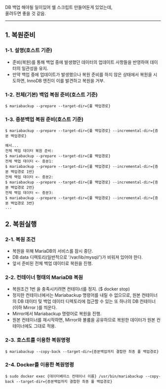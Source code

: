 DB 백업 해야될 일이있어 쉘 스크립트 만들어둔게 있었는데,<br>
올려두면 좋을 것 같음.

---
## 1. 복원준비
### 1-1. 설명(호스트 기준)
- 준비(복원)를 통해 백업 중에 발생했던 데이터의 업데이트 사항들을 반영하여 데이터의 일관성을 유지.
- 만약 백업 중에 업데이트가 발생했으나 복원 준비를 하지 않은 상태에서 복원을 시도하면, InnoDB 엔진이 이를 발견하고 복원을 거부.

### 1-2. 전체(기본) 백업 복원 준비(호스트 기준)
```shell
$ mariabackup --prepare --target-dir={풀 백업경로}
```

### 1-3. 증분백업 복원 준비(호스트 기준)
```shell
$ mariabackup --prepare --target-dir={풀 백업경로} --incremental-dir={증분 백업경로}
```
```shell
예시...
전체 백업 데이터 복원 준비:
$ mariabackup --prepare --target-dir={풀 백업경로}
전체 백업 데이터 <- 증분1:
$ mariabackup --prepare --target-dir={풀 백업경로} --incremental-dir={증분 백업경로 1번}
전체 백업 데이터 <- 증분2:
$ mariabackup --prepare --target-dir={풀 백업경로} --incremental-dir={증분 백업경로 2번}
전체 백업 데이터 <- 증분3:
$ mariabackup --prepare --target-dir={풀 백업경로} --incremental-dir={증분 백업경로 3번}
...
```

## 2. 복원실행
### 2-1. 복원 조건
- 복원을 위해 MariaDB의 서비스를 잠시 중단.
- DB data 디렉토리(일반적으로 '/var/lib/mysql/')가 비워져 있어야 한다.
- 앞서 준비된 전체 백업 데이터로 복원을 진행.

### 2-2. 컨테이너 형태의 MariaDB 복원
- 복원조건 1번 을 충족시키려면 컨테이너를 정지. ($ docker stop)
- 정지한 컨테이너에서는 Mariabackup 명령어를 내릴 수 없으므로, 원본 컨테이너의 DB 데이터 및 백업 데이터 디렉토리에 접근할 수 있는 또 하나의 DB 컨테이너(이하 Mirror )를 띄운다.
- Mirror에서 Mariabackup 명령어로 복원을 진행.
- 원본 컨테이너를 재시작하면, Mirror와 볼륨을 공유하므로 복원한 데이터가 원본 컨테이너에도 그대로 적용.

### 2-3. 호스트를 이용한 복원명령
```shell
$ mariabackup --copy-back --target-dir={증분백업까지 결합한 최종 풀 백업경로}
```

### 2-4. Docker를 이용한 복원명령
```shell
$ sudo docker exec {데이터베이스 컨테이너 이름} /usr/bin/mariabackup --copy-back --target-dir={증분백업까지 결합한 최종 풀 백업경로}
```
